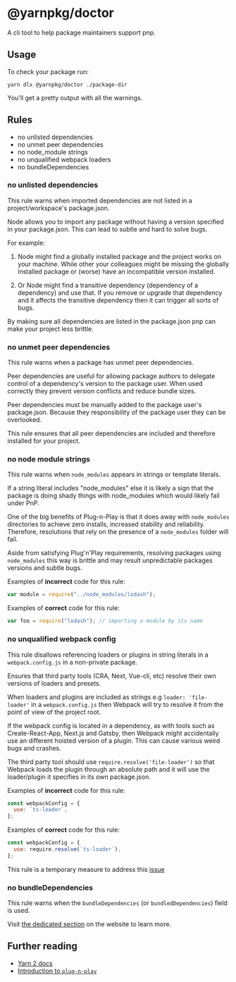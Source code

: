 # @yarnpkg/doctor

A cli tool to help package maintainers support pnp.

## Usage

To check your package run:

`yarn dlx @yarnpkg/doctor ./package-dir`

You'll get a pretty output with all the warnings.

## Rules

- no unlisted dependencies
- no unmet peer dependencies
- no node_module strings
- no unqualified webpack loaders
- no bundleDependencies

### no unlisted dependencies

This rule warns when imported dependencies are not listed in a project/workspace's package.json.

Node allows you to import any package without having a version specified in your package.json. This can lead to subtle and hard to solve bugs.

For example:
1. Node might find a globally installed package and the project works on your machine. While other your colleagues might be missing the globally installed package or (worse) have an incompatible version installed.

2. Or Node might find a transitive dependency (dependency of a dependency) and use that. If you remove or upgrade that dependency and it affects the transitive dependency then it can trigger all sorts of bugs.

By making sure all dependencies are listed in the package.json pnp can make your project less brittle.

### no unmet peer dependencies

This rule warns when a package has unmet peer dependencies.

Peer dependencies are useful for allowing package authors to delegate control of a dependency's version to the package user. When used correctly they prevent version conflicts and reduce bundle sizes.

Peer dependencies must be manually added to the package user's package.json. Because they responsibility of the package user they can be overlooked.

This rule ensures that all peer dependencies are included and therefore installed for your project.

### no node module strings

This rule warns when `node_modules` appears in strings or template literals.

If a string literal includes "node_modules" else it is likely a sign that the package is doing shady things with node_modules which would likely fail under PnP.

One of the big benefits of Plug-n-Play is that it does away with `node_modules` directories to achieve zero installs, increased stability and reliability. Therefore, resolutions that rely on the presence of a `node_modules` folder will fail.

Aside from satisfying Plug'n'Play requirements, resolving packages using `node_modules` this way is brittle and may result unpredictable packages versions and subtle bugs.

Examples of **incorrect** code for this rule:

```js
var module = require("../node_modules/lodash");
```

Examples of **correct** code for this rule:

```js
var foo = require("lodash"); // importing a module by its name
```

### no unqualified webpack config

This rule disallows referencing loaders or plugins in string literals in a `webpack.config.js` in a non-private package.

Ensures that third party tools (CRA, Next, Vue-cli, etc) resolve their own versions of loaders and presets.

When loaders and plugins are included as strings e.g `loader: 'file-loader'` in a `webpack.config.js` then Webpack will try to resolve it from the point of view of the project root.

If the webpack config is located in a dependency, as with tools such as Create-React-App, Next.js and Gatsby, then Webpack might accidentally use an different hoisted version of a plugin. This can cause various weird bugs and crashes.

The third party tool should use `require.resolve('file-loader')` so that Webpack loads the plugin through an absolute path and it will use the loader/plugin it specifies in its own package.json.

Examples of **incorrect** code for this rule:

```js
const webpackConfig = {
  use: `ts-loader`,
};
```

Examples of **correct** code for this rule:

```js
const webpackConfig = {
  use: require.resolve(`ts-loader`),
};
```

This rule is a temporary measure to address this [issue](https://github.com/webpack/webpack/issues/9648)

### no bundleDependencies

This rule warns when the `bundleDependencies` (or `bundledDependencies`) field is used.

Visit [the dedicated section](https://yarnpkg.com/getting-started/migration#dont-use-bundledependencies) on the website to learn more.

## Further reading

* [Yarn 2 docs](https://yarnpkg.com)
* [Introduction to `plug-n-play`](https://yarnpkg.com/features/pnp)
